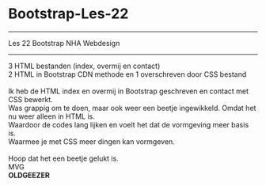 # Bootstrap-Les-22
<hr>
Les 22 Bootstrap NHA Webdesign
<hr>
3 HTML bestanden (index, overmij en contact)
<br>
2 HTML in Bootstrap CDN methode en 1 overschreven door CSS bestand
<br>
<br>
Ik heb de HTML index en overmij in Bootstrap geschreven en contact met CSS bewerkt.
<br>
Was grappig om te doen, maar ook weer een beetje ingewikkeld. Omdat het nu weer alleen in HTML is.
<br>
Waardoor de codes lang lijken en voelt het dat de vormgeving meer basis is.
<br>
Waarmee je met CSS meer dingen kan vormgeven.
<br>
<br>
Hoop dat het een beetje gelukt is.
<br>
MVG 
<br>
<strong>OLDGEEZER</strong>


